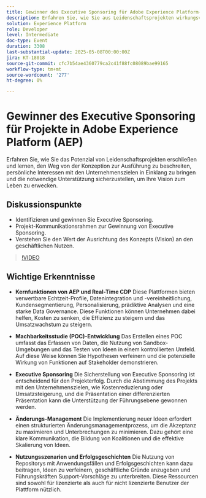 ```yaml
---
title: Gewinner des Executive Sponsoring für Adobe Experience Platform-Projekte
description: Erfahren Sie, wie Sie aus Leidenschaftsprojekten wirkungsvolle Initiativen machen können, indem Sie Visionen mit Geschäftszielen abstimmen, die Zustimmung von Führungskräften gewinnen und AEP/RT-CDP verwenden, um den Wert zu steigern.
solution: Experience Platform
role: Developer
level: Intermediate
doc-type: Event
duration: 3308
last-substantial-update: 2025-05-08T00:00:00Z
jira: KT-18018
source-git-commit: cfc7b54ae4360779ca2c41f88fc08089bae99165
workflow-type: tm+mt
source-wordcount: '277'
ht-degree: 0%

---
```



# Gewinner des Executive Sponsoring für Projekte in Adobe Experience Platform (AEP)

Erfahren Sie, wie Sie das Potenzial von Leidenschaftsprojekten erschließen und lernen, den Weg von der Konzeption zur Ausführung zu beschreiten, persönliche Interessen mit den Unternehmenszielen in Einklang zu bringen und die notwendige Unterstützung sicherzustellen, um Ihre Vision zum Leben zu erwecken.

## Diskussionspunkte

* Identifizieren und gewinnen Sie Executive Sponsoring.
* Projekt-Kommunikationsrahmen zur Gewinnung von Executive Sponsoring.
* Verstehen Sie den Wert der Ausrichtung des Konzepts (Vision) an den geschäftlichen Nutzen.

>[!VIDEO](https://video.tv.adobe.com/v/3458041/?learn=on&enablevpops)

## Wichtige Erkenntnisse

* **Kernfunktionen von AEP und Real-Time CDP** Diese Plattformen bieten verwertbare Echtzeit-Profile, Datenintegration und -vereinheitlichung, Kundensegmentierung, Personalisierung, prädiktive Analysen und eine starke Data Governance. Diese Funktionen können Unternehmen dabei helfen, Kosten zu senken, die Effizienz zu steigern und das Umsatzwachstum zu steigern.

* **Machbarkeitsstudie (POC)-Entwicklung** Das Erstellen eines POC umfasst das Erfassen von Daten, die Nutzung von Sandbox-Umgebungen und das Testen von Ideen in einem kontrollierten Umfeld. Auf diese Weise können Sie Hypothesen verfeinern und die potenzielle Wirkung von Funktionen auf Stakeholder demonstrieren.

* **Executive Sponsoring** Die Sicherstellung von Executive Sponsoring ist entscheidend für den Projekterfolg.  Durch die Abstimmung des Projekts mit den Unternehmenszielen, wie Kostenreduzierung oder Umsatzsteigerung, und die Präsentation einer differenzierten Präsentation kann die Unterstützung der Führungsebene gewonnen werden.

* **Änderungs-Management** Die Implementierung neuer Ideen erfordert einen strukturierten Änderungsmanagementprozess, um die Akzeptanz zu maximieren und Unterbrechungen zu minimieren.  Dazu gehört eine klare Kommunikation, die Bildung von Koalitionen und die effektive Skalierung von Ideen.

* **Nutzungsszenarien und Erfolgsgeschichten** Die Nutzung von Repositorys mit Anwendungsfällen und Erfolgsgeschichten kann dazu beitragen, Ideen zu verfeinern, geschäftliche Gründe anzugeben und Führungskräften Support-Vorschläge zu unterbreiten.  Diese Ressourcen sind sowohl für lizenzierte als auch für nicht lizenzierte Benutzer der Plattform nützlich.
